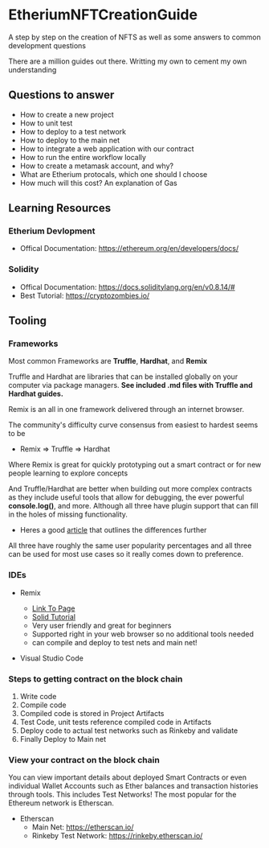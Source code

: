 # EtheriumNFTCreationGuide
A step by step on the creation of NFTS as well as some answers to common development questions

There are a million guides out there. Writting my own to cement my own understanding

## Questions to answer
- How to create a new project
- How to unit test
- How to deploy to a test network
- How to deploy to the main net
- How to integrate a web application with our contract
- How to run the entire workflow locally
- How to create a metamask account, and why?
- What are Etherium protocals, which one should I choose
- How much will this cost? An explanation of Gas

## Learning Resources
### Etherium Devlopment
- Offical Documentation: https://ethereum.org/en/developers/docs/

### Solidity
- Offical Documentation: https://docs.soliditylang.org/en/v0.8.14/#
- Best Tutorial: https://cryptozombies.io/

## Tooling
### Frameworks
Most common Frameworks are **Truffle**, **Hardhat**, and **Remix**

Truffle and Hardhat are libraries that can be installed globally on your computer via package managers. **See included .md files with Truffle and Hardhat guides.**

Remix is an all in one framework delivered through an internet browser.

The community's difficulty curve consensus from easiest to hardest seems to be
 - Remix => Truffle => Hardhat

Where Remix is great for quickly prototyping out a smart contract or for new people learning to explore concepts

And Truffle/Hardhat are better when building out more complex contracts as they include useful tools that allow for debugging, the ever powerful **console.log()**, and more. Although all three have plugin support that can fill in the holes of missing functionality.

- Heres a good [article](https://theblockchainguy.dev/hardhat-vs-truffle-vs-remix) that outlines the differences further

All three have roughly the same user popularity percentages and all three can be used for most use cases so it really comes down to preference.

### IDEs
- Remix
    - [Link To Page](https://remix.ethereum.org/#optimize=false&runs=200&evmVersion=null&version=soljson-v0.8.7+commit.e28d00a7.js)
    - [Solid Tutorial](https://www.youtube.com/watch?v=bZKVfXmzRDw&ab_channel=ArturChmaro)
    - Very user friendly and great for beginners
    - Supported right in your web browser so no additional tools needed
    - can compile and deploy to test nets and main net!

- Visual Studio Code

### Steps to getting contract on the block chain
 1. Write code
 2. Compile code
 3. Compiled code is stored in Project Artifacts
 4. Test Code, unit tests reference compiled code in Artifacts
 5. Deploy code to actual test networks such as Rinkeby and validate
 6. Finally Deploy to Main net

 ### View your contract on the block chain
 You can view important details about deployed Smart Contracts or even individual Wallet Accounts such as Ether balances and transaction histories through tools. This includes Test Networks! The most popular for the Ethereum network is Etherscan.
 - Etherscan
    - Main Net: https://etherscan.io/
    - Rinkeby Test Network: https://rinkeby.etherscan.io/

